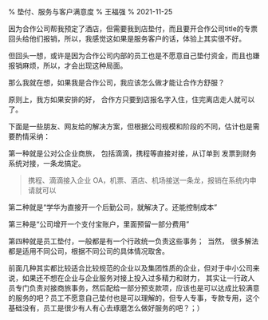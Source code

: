 % 垫付、服务与客户满意度
% 王福强
% 2021-11-25


因为合作公司帮我预定了酒店，但需要我到店垫付，而且要开合作公司title的专票回头给他们报销，所以，我感觉这如果是服务客户的话，体验上其实很不好。

但回头一想，或许是因为合作公司内部的员工也是不愿意自己垫付资金，而且也嫌报销麻烦，所以，才会出现这种局面。

那么我就在想，如果我是合作公司，我应该怎么做才能让合作方舒服？

原则上，我方如果安排的好， 合作方只要到店报名字入住，住完离店走人就可以了。

下面是一些朋友、网友给的解决方案，但根据公司规模和阶段的不同，估计也是需要酌情采纳：

第一种就是公对公企业商旅， 包括滴滴，携程等直接对接，从订单到 发票到财务系统对接，一条龙搞定。

> 携程、滴滴接入企业 OA，机票、酒店、机场接送一条龙，报销在系统内申请就可以

第二种就是“学华为直接开一个后勤公司，就解决了。还能控制成本”

第三种是“公司增开一个支付宝账户，里面预留一部分费用”

第四种就是员工垫付，一般都是有一个行政统一负责这些事务；
​
当然， 很多解法都是适用不同公司，根据不同公司的具体情况取舍。

前面几种其实都比较适合比较规范的企业以及集团性质的企业，但对于中小公司来说，如果还不想在企业与企业服务对接上投入过多精力和财力， 其实让一行政人员专门负责对接商旅事务，然后配给一部分预支款项，应该也是可以达成比较满意的服务的吧？员工不愿意自己垫付也是可以理解的，但专人专事，专款专用，这个基础没有，员工是很少有人有心去琢磨怎么做好服务的吧？；）